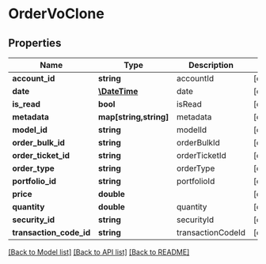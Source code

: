 # OrderVoClone

## Properties
Name | Type | Description | Notes
------------ | ------------- | ------------- | -------------
**account_id** | **string** | accountId | [optional] 
**date** | [**\DateTime**](\DateTime.md) | date | [optional] 
**is_read** | **bool** | isRead | [optional] 
**metadata** | **map[string,string]** | metadata | [optional] 
**model_id** | **string** | modelId | [optional] 
**order_bulk_id** | **string** | orderBulkId | [optional] 
**order_ticket_id** | **string** | orderTicketId | [optional] 
**order_type** | **string** | orderType | [optional] 
**portfolio_id** | **string** | portfolioId | [optional] 
**price** | **double** |  | [optional] 
**quantity** | **double** | quantity | [optional] 
**security_id** | **string** | securityId | [optional] 
**transaction_code_id** | **string** | transactionCodeId | [optional] 

[[Back to Model list]](../README.md#documentation-for-models) [[Back to API list]](../README.md#documentation-for-api-endpoints) [[Back to README]](../README.md)


